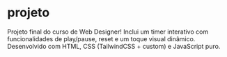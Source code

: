 # projeto
Projeto final do curso de Web Designer! Inclui um timer interativo com funcionalidades de play/pause, reset e um toque visual dinâmico. Desenvolvido com HTML, CSS (TailwindCSS + custom) e JavaScript puro.
